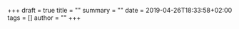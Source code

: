 +++
draft = true
title = ""
summary = ""
date = 2019-04-26T18:33:58+02:00
tags = []
author = ""
+++
